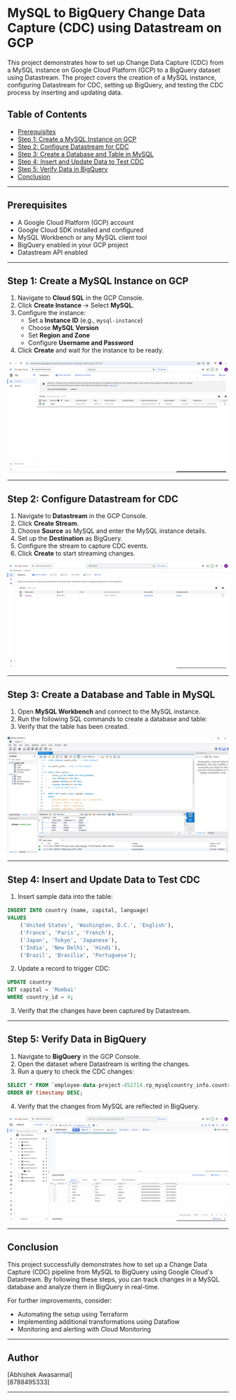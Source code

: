 # MySQL to BigQuery Change Data Capture (CDC) using Datastream on GCP

This project demonstrates how to set up Change Data Capture (CDC) from a MySQL instance on Google Cloud Platform (GCP) to a BigQuery dataset using Datastream. The project covers the creation of a MySQL instance, configuring Datastream for CDC, setting up BigQuery, and testing the CDC process by inserting and updating data.

## Table of Contents
- [Prerequisites](#prerequisites)
- [Step 1: Create a MySQL Instance on GCP](#step-1-create-a-mysql-instance-on-gcp)
- [Step 2: Configure Datastream for CDC](#step-2-configure-datastream-for-cdc)
- [Step 3: Create a Database and Table in MySQL](#step-3-create-a-database-and-table-in-mysql)
- [Step 4: Insert and Update Data to Test CDC](#step-4-insert-and-update-data-to-test-cdc)
- [Step 5: Verify Data in BigQuery](#step-5-verify-data-in-bigquery)
- [Conclusion](#conclusion)

---

## Prerequisites

- A Google Cloud Platform (GCP) account
- Google Cloud SDK installed and configured
- MySQL Workbench or any MySQL client tool
- BigQuery enabled in your GCP project
- Datastream API enabled

---

## Step 1: Create a MySQL Instance on GCP

1. Navigate to **Cloud SQL** in the GCP Console.
2. Click **Create Instance** → Select **MySQL**.
3. Configure the instance:
   - Set a **Instance ID** (e.g., `mysql-instance`)
   - Choose **MySQL Version**
   - Set **Region and Zone**
   - Configure **Username and Password**
4. Click **Create** and wait for the instance to be ready.

![Create MySQL Instance](https://github.com/abhira15/ChangeDataCapture-Mysql-BigQuery/blob/5bc631c218925d89b54635a790c6f643909a0e6c/MySQLInstance.png)

---

## Step 2: Configure Datastream for CDC

1. Navigate to **Datastream** in the GCP Console.
2. Click **Create Stream**.
3. Choose **Source** as MySQL and enter the MySQL instance details.
4. Set up the **Destination** as BigQuery.
5. Configure the stream to capture CDC events.
6. Click **Create** to start streaming changes.

![Datastream Setup](https://github.com/abhira15/ChangeDataCapture-Mysql-BigQuery/blob/5bc631c218925d89b54635a790c6f643909a0e6c/DataStream.png)

---

## Step 3: Create a Database and Table in MySQL

1. Open **MySQL Workbench** and connect to the MySQL instance.
2. Run the following SQL commands to create a database and table:
3. Verify that the table has been created.

![MySQL Workbench Table Creation](https://github.com/abhira15/ChangeDataCapture-Mysql-BigQuery/blob/5bc631c218925d89b54635a790c6f643909a0e6c/Workbench.png)

---

## Step 4: Insert and Update Data to Test CDC

1. Insert sample data into the table:

```sql
INSERT INTO country (name, capital, language) 
VALUES 
    ('United States', 'Washington, D.C.', 'English'),
    ('France', 'Paris', 'French'),
    ('Japan', 'Tokyo', 'Japanese'),
    ('India', 'New Delhi', 'Hindi'),
    ('Brazil', 'Brasília', 'Portuguese');
```

2. Update a record to trigger CDC:

```sql
UPDATE country 
SET capital = 'Mumbai' 
WHERE country_id = 4;
```

3. Verify that the changes have been captured by Datastream.

---

## Step 5: Verify Data in BigQuery

1. Navigate to **BigQuery** in the GCP Console.
2. Open the dataset where Datastream is writing the changes.
3. Run a query to check the CDC changes:

```sql
SELECT * FROM `employee-data-project-452714.rp_mysqlcountry_info.country`
ORDER BY timestamp DESC;
```

4. Verify that the changes from MySQL are reflected in BigQuery.

![BigQuery CDC Verification](https://github.com/abhira15/ChangeDataCapture-Mysql-BigQuery/blob/master/BigQuery.png)

---

## Conclusion

This project successfully demonstrates how to set up a Change Data Capture (CDC) pipeline from MySQL to BigQuery using Google Cloud's Datastream. By following these steps, you can track changes in a MySQL database and analyze them in BigQuery in real-time.

For further improvements, consider:
- Automating the setup using Terraform
- Implementing additional transformations using Dataflow
- Monitoring and alerting with Cloud Monitoring

---

## Author
[Abhishek Awasarmal]  
[8788495333]

---
